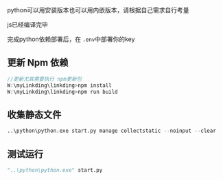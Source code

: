 python可以用安装版本也可以用内嵌版本，请根据自己需求自行考量

js已经编译完毕

完成python依赖部署后，在 `.env`中部署你的key

## 更新 Npm 依赖

```JavaScript
//更新尤其需要执行 npm更新包
W:\myLinkding\linkding>npm install
W:\myLinkding\linkding>npm run build
```

## 收集静态文件

```python
..\python\python.exe start.py manage collectstatic --noinput --clear
```

## 测试运行

```python
"..\python\python.exe" start.py

